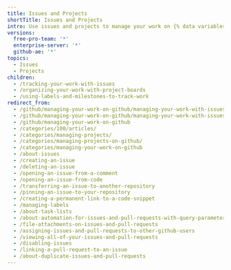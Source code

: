 ```yaml
---
title: Issues and Projects
shortTitle: Issues and Projects
intro: Use issues and projects to manage your work on {% data variables.product.prodname_dotcom %}
versions:
  free-pro-team: '*'
  enterprise-server: '*'
  github-ae: '*'
topics:
  - Issues
  - Projects
children:
  - /tracking-your-work-with-issues
  - /organizing-your-work-with-project-boards
  - /using-labels-and-milestones-to-track-work
redirect_from:
  - /github/managing-your-work-on-github/managing-your-work-with-issues-and-pull-requests
  - /github/managing-your-work-on-github/managing-your-work-with-issues
  - /github/managing-your-work-on-github
  - /categories/100/articles/
  - /categories/managing-projects/
  - /categories/managing-projects-on-github/
  - /categories/managing-your-work-on-github
  - /about-issues
  - /creating-an-issue
  - /deleting-an-issue
  - /opening-an-issue-from-a-comment
  - /opening-an-issue-from-code
  - /transferring-an-issue-to-another-repository
  - /pinning-an-issue-to-your-repository
  - /creating-a-permanent-link-to-a-code-snippet
  - /managing-labels
  - /about-task-lists
  - /about-automation-for-issues-and-pull-requests-with-query-parameters
  - /file-attachments-on-issues-and-pull-requests
  - /assigning-issues-and-pull-requests-to-other-github-users
  - /viewing-all-of-your-issues-and-pull-requests
  - /disabling-issues
  - /linking-a-pull-request-to-an-issue
  - /about-duplicate-issues-and-pull-requests
---
```


